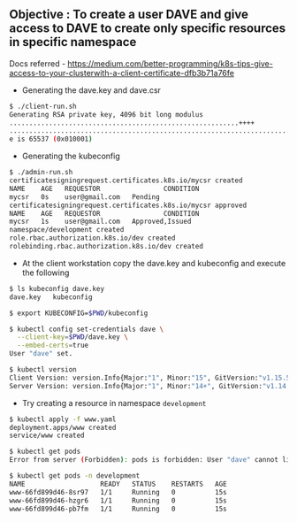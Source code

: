 ## Objective : To create a user DAVE and give access to DAVE to create only specific resources in specific namespace

Docs referred - https://medium.com/better-programming/k8s-tips-give-access-to-your-clusterwith-a-client-certificate-dfb3b71a76fe

- Generating the dave.key and dave.csr
```bash
$ ./client-run.sh
Generating RSA private key, 4096 bit long modulus
..........................................................++++
......................................................................................................................................................................................................................................++++
e is 65537 (0x010001)
```

- Generating the kubeconfig
```bash
$ ./admin-run.sh
certificatesigningrequest.certificates.k8s.io/mycsr created
NAME    AGE   REQUESTOR                CONDITION
mycsr   0s    user@gmail.com   Pending
certificatesigningrequest.certificates.k8s.io/mycsr approved
NAME    AGE   REQUESTOR                CONDITION
mycsr   1s    user@gmail.com   Approved,Issued
namespace/development created
role.rbac.authorization.k8s.io/dev created
rolebinding.rbac.authorization.k8s.io/dev created
```

- At the client workstation copy the dave.key and kubeconfig and execute the following

```bash
$ ls kubeconfig dave.key
dave.key   kubeconfig

$ export KUBECONFIG=$PWD/kubeconfig

$ kubectl config set-credentials dave \
  --client-key=$PWD/dave.key \
  --embed-certs=true
User "dave" set.

$ kubectl version
Client Version: version.Info{Major:"1", Minor:"15", GitVersion:"v1.15.5", GitCommit:"20c265fef0741dd71a66480e35bd69f18351daea", GitTreeState:"clean", BuildDate:"2019-10-15T19:16:51Z", GoVersion:"go1.12.10", Compiler:"gc", Platform:"darwin/amd64"}
Server Version: version.Info{Major:"1", Minor:"14+", GitVersion:"v1.14.10-gke.27", GitCommit:"145f9e21a4515947d6fb10819e5a336aff1b6959", GitTreeState:"clean", BuildDate:"2020-02-21T18:01:40Z", GoVersion:"go1.12.12b4", Compiler:"gc", Platform:"linux/amd64"}
```

- Try creating a resource in namespace `development`
```bash
$ kubectl apply -f www.yaml
deployment.apps/www created
service/www created

$ kubectl get pods
Error from server (Forbidden): pods is forbidden: User "dave" cannot list resource "pods" in API group "" in the namespace "default"

$ kubectl get pods -n development
NAME                   READY   STATUS    RESTARTS   AGE
www-66fd899d46-8sr97   1/1     Running   0          15s
www-66fd899d46-hzgr6   1/1     Running   0          15s
www-66fd899d46-pb7fm   1/1     Running   0          15s
```
